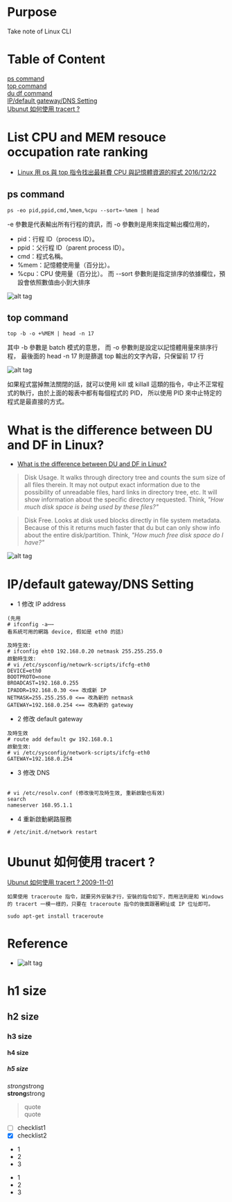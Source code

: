 # Purpose
Take note of Linux CLI

# Table of Content
[ps command](#ps-command)  
[top command](#top-command)  
[du df command](#what-is-the-difference-between-du-and-df-in-linux)  
[IP/default gateway/DNS Setting](#ipdefault-gatewaydns-setting)  
[Ubunut 如何使用 tracert ?](#ubunut-%E5%A6%82%E4%BD%95%E4%BD%BF%E7%94%A8-tracert-)  

# List CPU and MEM resouce occupation rate ranking
* [Linux 用 ps 與 top 指令找出最耗費 CPU 與記憶體資源的程式 2016/12/22](https://blog.gtwang.org/linux/ps-top-find-processes-by-cpu-memory-usage/)

## ps command
```
ps -eo pid,ppid,cmd,%mem,%cpu --sort=-%mem | head
```
-e 參數是代表輸出所有行程的資訊，而 -o 參數則是用來指定輸出欄位用的，
* pid：行程 ID（process ID）。
* ppid：父行程 ID（parent process ID）。
* cmd：程式名稱。
* %mem：記憶體使用量（百分比）。
* %cpu：CPU 使用量（百分比）。
而 --sort 參數則是指定排序的依據欄位，預設會依照數值由小到大排序

![alt tag](https://i.imgur.com/sFCCN6O.jpg)

## top command
```
top -b -o +%MEM | head -n 17
```
其中 -b 參數是 batch 模式的意思，
而 -o 參數則是設定以記憶體用量來排序行程，
最後面的 head -n 17 則是篩選 top 輸出的文字內容，只保留前 17 行

![alt tag](https://i.imgur.com/ubNQfjN.jpg)

如果程式當掉無法關閉的話，就可以使用 kill 或 killall 這類的指令，中止不正常程式的執行，由於上面的報表中都有每個程式的 PID，
所以使用 PID 來中止特定的程式是最直接的方式。

# What is the difference between DU and DF in Linux?
* [What is the difference between DU and DF in Linux?](https://www.quora.com/What-is-the-difference-between-DU-and-DF-in-Linux)
> Disk Usage. It walks through directory tree and counts the sum size of all files therein. It may not output exact information due to the possibility of unreadable files, hard links in directory tree, etc. It will show information about the specific directory requested. Think, 
*"How much disk space is being used by these files?"*

> Disk Free. Looks at disk used blocks directly in file system metadata. Because of this it returns much faster that du but can only show info about the entire disk/partition. Think, 
*"How much free disk space do I have?"*

![alt tag](https://i.imgur.com/Sd3Icdm.jpg)

# IP/default gateway/DNS Setting
* 1 修改 IP address
```
(先用
# ifconfig -a⋯⋯
看系統可用的網路 device, 假如是 eth0 的話)

及時生效:
# ifconfig eht0 192.168.0.20 netmask 255.255.255.0
啟動時生效:
# vi /etc/sysconfig/netowrk-scripts/ifcfg-eth0
DEVICE=eth0
BOOTPROTO=none
BROADCAST=192.168.0.255
IPADDR=192.168.0.30 <== 改成新 IP
NETMASK=255.255.255.0 <== 改為新的 netmask
GATEWAY=192.168.0.254 <== 改為新的 gateway
```

* 2 修改 default gateway
```
及時生效
# route add default gw 192.168.0.1
啟動生效:
# vi /etc/sysconfig/network-scripts/ifcfg-eth0
GATEWAY=192.168.0.254
```

* 3 修改 DNS
```

# vi /etc/resolv.conf (修改後可及時生效, 重新啟動也有效)
search
nameserver 168.95.1.1
```  

* 4 重新啟動網路服務
```
# /etc/init.d/network restart
```
# Ubunut 如何使用 tracert ?   
[Ubunut 如何使用 tracert ? 2009-11-01](https://www.arthurtoday.com/2009/11/tracert-in-linux.html)  
```
如果使用 traceroute 指令，就要另外安裝才行，安裝的指令如下，而用法則是和 Windows 的 tracert 一模一樣的，只要在 traceroute 指令的後面跟著網址或 IP 位址即可。

sudo apt-get install traceroute 
```

# Reference


* []()
![alt tag]()

# h1 size

## h2 size

### h3 size

#### h4 size

##### h5 size

*strong*strong  
**strong**strong  

> quote  
> quote

- [ ] checklist1
- [x] checklist2

* 1
* 2
* 3

- 1
- 2
- 3
